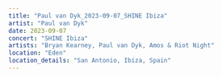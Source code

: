 ```yaml
---
title: "Paul van Dyk_2023-09-07_SHINE Ibiza"
artist: "Paul van Dyk"
date: 2023-09-07
concert: "SHINE Ibiza"
artists: "Bryan Kearney, Paul van Dyk, Amos & Riot Night"
location: "Eden"
location_details: "San Antonio, Ibiza, Spain"
---
```

